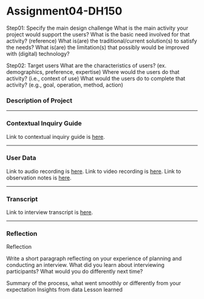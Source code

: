 # Assignment04-DH150

Step01: Specify the main design challenge 
What is the main activity your project would support the users?
What is the basic need involved for that activity? (reference)
What is(are) the traditional/current solution(s) to satisfy the needs?
What is(are) the limitation(s) that possibly would be improved with (digital) technology?

Step02: Target users 
What are the characteristics of users? (ex. demographics, preference, expertise) 
Where would the users do that activity? (i.e., context of use)
What would the users do to complete that activity? (e.g., goal, operation, method, action)


### Description of Project ###



------------------
### Contextual Inquiry Guide ###
Link to contextual inquiry guide is [here](https://docs.google.com/document/d/1BWefaCBda2Hu355CA-0_P__Ez6lq6Dd4cRExziilWUw/edit?usp=sharing).

------------------
### User Data ###
Link to audio recording is [here]( ).
Link to video recording is [here]( ).
Link to observation notes is [here]( ). 

------------------
### Transcript ###
Link to interview transcript is [here]( ).

------------------
### Reflection ###

Reflection 

Write a short paragraph reflecting on your experience of planning and conducting an interview. What did you learn about interviewing participants? What would you do differently next time?

Summary of the process, what went smoothly or differently from your expectation
Insights from data
Lesson learned

